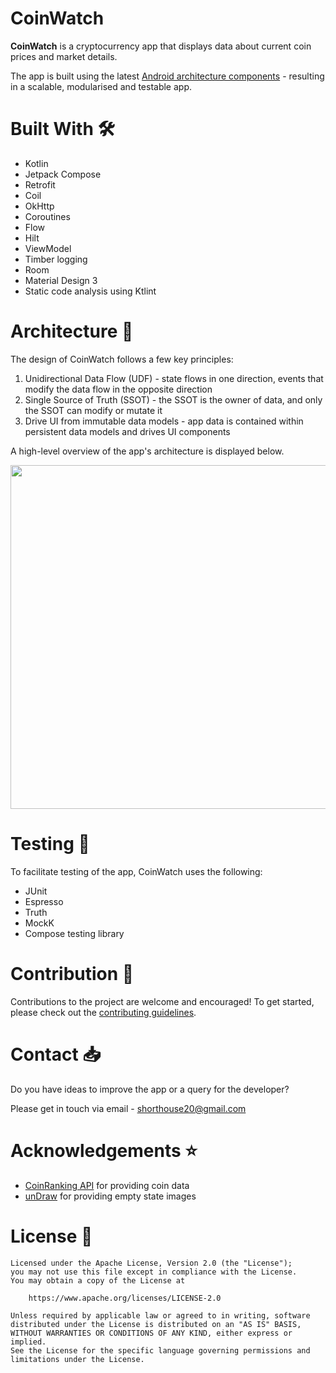 # CoinWatch
**CoinWatch** is a cryptocurrency app that displays data about current coin prices and market details.

The app is built using the latest [Android architecture components](https://developer.android.com/topic/architecture/recommendations) - resulting in a scalable, modularised and testable app.

# Built With 🛠 
- Kotlin
- Jetpack Compose
- Retrofit
- Coil
- OkHttp
- Coroutines
- Flow
- Hilt
- ViewModel
- Timber logging
- Room
- Material Design 3
- Static code analysis using Ktlint

# Architecture 🧱
The design of CoinWatch follows a few key principles:
1. Unidirectional Data Flow (UDF) - state flows in one direction, events that modify the data flow in the opposite direction
2. Single Source of Truth (SSOT) - the SSOT is the owner of data, and only the SSOT can modify or mutate it
3. Drive UI from immutable data models - app data is contained within persistent data models and drives UI components

A high-level overview of the app's architecture is displayed below.

<p align="center">
   <img src="https://github.com/shorthouse/CoinWatch/assets/73708076/d931301f-80da-4cb7-9824-bdf1d4cdfaa3" width="550">
</p>

# Testing 🧬 
To facilitate testing of the app, CoinWatch uses the following:
 - JUnit
 - Espresso
 - Truth
 - MockK
 - Compose testing library

# Contribution 🤝
Contributions to the project are welcome and encouraged! To get started, please check out the [contributing guidelines](https://github.com/shorthouse/CoinWatch/blob/contributing-guidelines/CoinWatch/app/CONTRIBUTING.md).

# Contact 📥
Do you have ideas to improve the app or a query for the developer?

Please get in touch via email - shorthouse20@gmail.com

# Acknowledgements ⭐
 - [CoinRanking API](https://developers.coinranking.com/api) for providing coin data
 - [unDraw](https://undraw.co/illustrations) for providing empty state images

# License 🔖
```
Licensed under the Apache License, Version 2.0 (the "License");
you may not use this file except in compliance with the License.
You may obtain a copy of the License at

    https://www.apache.org/licenses/LICENSE-2.0

Unless required by applicable law or agreed to in writing, software
distributed under the License is distributed on an "AS IS" BASIS,
WITHOUT WARRANTIES OR CONDITIONS OF ANY KIND, either express or implied.
See the License for the specific language governing permissions and
limitations under the License.
```
